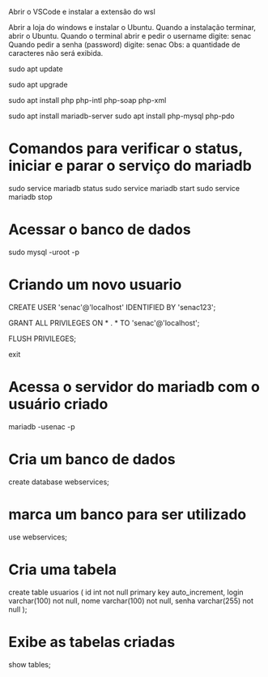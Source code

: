 Abrir o VSCode e instalar a extensão do wsl

Abrir a loja do windows e instalar o Ubuntu.
Quando a instalação terminar, abrir o Ubuntu.
Quando o terminal abrir e pedir o username digite: senac
Quando pedir a senha (password) digite: senac
Obs: a quantidade de caracteres não será exibida.

sudo apt update

sudo apt upgrade

sudo apt install php php-intl php-soap php-xml

sudo apt install mariadb-server
sudo apt install php-mysql php-pdo

# Comandos para verificar o status, iniciar e parar o serviço do mariadb
sudo service mariadb status
sudo service mariadb start
sudo service mariadb stop

# Acessar o banco de dados 
sudo mysql -uroot -p

# Criando um novo usuario
CREATE USER 'senac'@'localhost' IDENTIFIED BY 'senac123';

GRANT ALL PRIVILEGES ON * . * TO 'senac'@'localhost';

FLUSH PRIVILEGES;

exit 

# Acessa o servidor do mariadb com o usuário criado
mariadb -usenac -p

# Cria um banco de dados
create database webservices;

# marca um banco para ser utilizado
use webservices;

# Cria uma tabela
create table usuarios ( 
    id int not null primary key auto_increment,
    login varchar(100) not null,
    nome varchar(100) not null,
    senha varchar(255) not null
);

# Exibe as tabelas criadas
show tables;